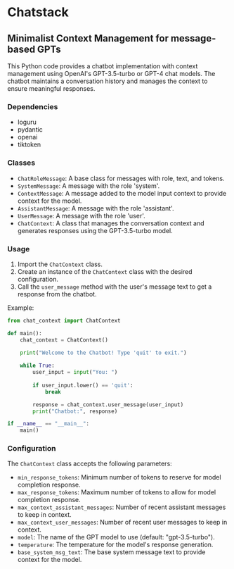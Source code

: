 # Chatstack

## Minimalist Context Management for message-based GPTs

This Python code provides a chatbot implementation with context management using OpenAI's GPT-3.5-turbo or GPT-4 chat models. The chatbot maintains a conversation history and manages the context to ensure meaningful responses.

### Dependencies

- loguru
- pydantic
- openai
- tiktoken

### Classes

- `ChatRoleMessage`: A base class for messages with role, text, and tokens.
- `SystemMessage`: A message with the role 'system'.
- `ContextMessage`: A message added to the model input context to provide context for the model.
- `AssistantMessage`: A message with the role 'assistant'.
- `UserMessage`: A message with the role 'user'.
- `ChatContext`: A class that manages the conversation context and generates responses using the GPT-3.5-turbo model.

### Usage

1. Import the `ChatContext` class.
2. Create an instance of the `ChatContext` class with the desired configuration.
3. Call the `user_message` method with the user's message text to get a response from the chatbot.

Example:

```python
from chat_context import ChatContext

def main():
    chat_context = ChatContext()

    print("Welcome to the Chatbot! Type 'quit' to exit.")
    
    while True:
        user_input = input("You: ")
        
        if user_input.lower() == 'quit':
            break

        response = chat_context.user_message(user_input)
        print("Chatbot:", response)

if __name__ == "__main__":
    main()
```


### Configuration

The `ChatContext` class accepts the following parameters:

- `min_response_tokens`: Minimum number of tokens to reserve for model completion response.
- `max_response_tokens`: Maximum number of tokens to allow for model completion response.
- `max_context_assistant_messages`: Number of recent assistant messages to keep in context.
- `max_context_user_messages`: Number of recent user messages to keep in context.
- `model`: The name of the GPT model to use (default: "gpt-3.5-turbo").
- `temperature`: The temperature for the model's response generation.
- `base_system_msg_text`: The base system message text to provide context for the model.
